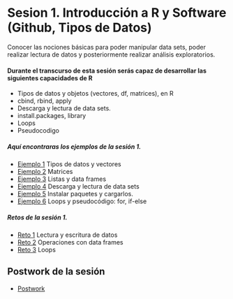 # Sesion 1. Introducción a R y Software (Github, Tipos de Datos)

Conocer las nociones básicas para poder manipular data sets, poder realizar lectura de datos y posteriormente realizar análisis exploratorios.


#### Durante el transcurso de esta sesión serás capaz de desarrollar las siguientes capacidades de R 

- Tipos de datos y objetos (vectores, df, matrices), en R
- cbind, rbind, apply
- Descarga y lectura de data sets.
- install.packages, library
- Loops
- Pseudocodigo


##### Aquí encontraras los ejemplos de la sesión 1.

- [Ejemplo 1](https://github.com/beduExpert/Programacion-con-R-Santander/tree/master/Sesion-01/Ejemplo-01) Tipos de datos y vectores
- [Ejemplo 2](https://github.com/beduExpert/Programacion-con-R-Santander/tree/master/Sesion-01/Ejemplo-02) Matrices
- [Ejemplo 3](https://github.com/beduExpert/Programacion-con-R-Santander/tree/master/Sesion-01/Ejemplo-03) Listas y data frames
- [Ejemplo 4](https://github.com/beduExpert/Programacion-con-R-Santander/tree/master/Sesion-01/Ejemplo-04) Descarga y lectura de data sets
- [Ejemplo 5](https://github.com/beduExpert/Programacion-con-R-Santander/tree/master/Sesion-01/Ejemplo-05) Instalar paquetes y cargarlos.
- [Ejemplo 6](https://github.com/beduExpert/Programacion-con-R-Santander/tree/master/Sesion-01/Ejemplo-06) Loops y pseudocódigo: for, if-else

##### Retos de la sesión 1. 

- [Reto 1](https://github.com/beduExpert/Programacion-con-R-Santander/tree/master/Sesion-01/Reto-01) Lectura y escritura de datos
- [Reto 2](https://github.com/beduExpert/Programacion-con-R-Santander/tree/master/Sesion-01/Reto-02) Operaciones con data frames
- [Reto 3](https://github.com/beduExpert/Programacion-con-R-Santander/tree/master/Sesion-01/Reto-03) Loops



## Postwork de la sesión

- [Postwork](https://github.com/beduExpert/Programacion-con-R-Santander/tree/master/Sesion-01/Postwork)


